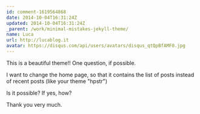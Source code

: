 ```yaml
---
id: comment-1619564868
date: 2014-10-04T16:31:24Z
updated: 2014-10-04T16:31:24Z
_parent: /work/minimal-mistakes-jekyll-theme/
name: Luca
url: http://lucablog.it
avatar: https://disqus.com/api/users/avatars/disqus_qtQpBfAMF0.jpg
---
```


This is a beautiful theme!! One question, if possible.

I want to change the home page, so that it contains the list of posts instead of
recent posts (like your theme "hpstr")

Is it possible? If yes, how?

Thank you very much.
